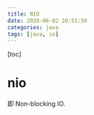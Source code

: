 ```yaml
---
title: NIO
date: 2020-06-02 20:51:50
categories: java
tags: [java, io]
---
```

[toc]

# nio
即 Non-blocking IO.
